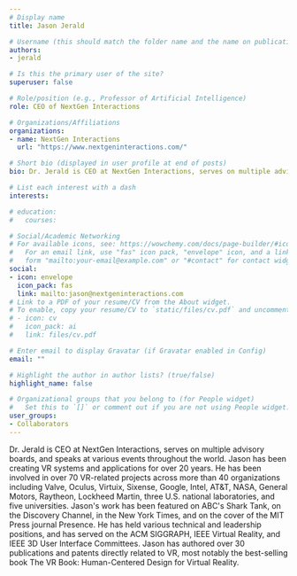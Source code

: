 ```yaml
---
# Display name
title: Jason Jerald

# Username (this should match the folder name and the name on publications)
authors:
- jerald

# Is this the primary user of the site?
superuser: false

# Role/position (e.g., Professor of Artificial Intelligence)
role: CEO of NextGen Interactions

# Organizations/Affiliations
organizations:
- name: NextGen Interactions
  url: "https://www.nextgeninteractions.com/"

# Short bio (displayed in user profile at end of posts)
bio: Dr. Jerald is CEO at NextGen Interactions, serves on multiple advisory boards, and speaks at various events throughout the world. Jason has been creating VR systems and applications for over 20 years.

# List each interest with a dash
interests:

# education:
#   courses:

# Social/Academic Networking
# For available icons, see: https://wowchemy.com/docs/page-builder/#icons
#   For an email link, use "fas" icon pack, "envelope" icon, and a link in the
#   form "mailto:your-email@example.com" or "#contact" for contact widget.
social:
- icon: envelope
  icon_pack: fas
  link: mailto:jason@nextgeninteractions.com
# Link to a PDF of your resume/CV from the About widget.
# To enable, copy your resume/CV to `static/files/cv.pdf` and uncomment the lines below.
# - icon: cv
#   icon_pack: ai
#   link: files/cv.pdf

# Enter email to display Gravatar (if Gravatar enabled in Config)
email: ""

# Highlight the author in author lists? (true/false)
highlight_name: false

# Organizational groups that you belong to (for People widget)
#   Set this to `[]` or comment out if you are not using People widget.
user_groups:
- Collaborators
---
```

Dr. Jerald is CEO at NextGen Interactions, serves on multiple advisory boards, and speaks at various events throughout the world. Jason has been creating VR systems and applications for over 20 years. He has been involved in over 70 VR-related projects across more than 40 organizations including Valve, Oculus, Virtuix, Sixense, Google, Intel, AT&T, NASA, General Motors, Raytheon, Lockheed Martin, three U.S. national laboratories, and five universities. Jason's work has been featured on ABC's Shark Tank, on the Discovery Channel, in the New York Times, and on the cover of the MIT Press journal Presence. He has held various technical and leadership positions, and has served on the ACM SIGGRAPH, IEEE Virtual Reality, and IEEE 3D User Interface Committees. Jason has authored over 30 publications and patents directly related to VR, most notably the best-selling book The VR Book: Human-Centered Design for Virtual Reality. 